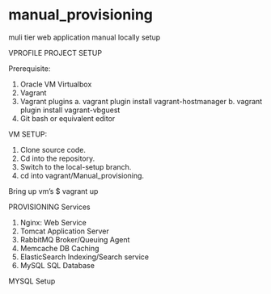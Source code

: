 # manual_provisioning
muli tier web application manual locally setup 


VPROFILE PROJECT SETUP


Prerequisite:
1. Oracle VM Virtualbox
2. Vagrant
3. Vagrant plugins
a. vagrant plugin install vagrant-hostmanager
b. vagrant plugin install vagrant-vbguest
4. Git bash or equivalent editor


VM SETUP:
1. Clone source code.
2. Cd into the repository.
3. Switch to the local-setup branch.
4. cd into vagrant/Manual_provisioning.


Bring up vm’s
$ vagrant up

PROVISIONING
Services
1. Nginx:
Web Service
2. Tomcat
Application Server
3. RabbitMQ
Broker/Queuing Agent
4. Memcache
DB Caching
5. ElasticSearch
Indexing/Search service
6. MySQL
SQL Database


MYSQL Setup



